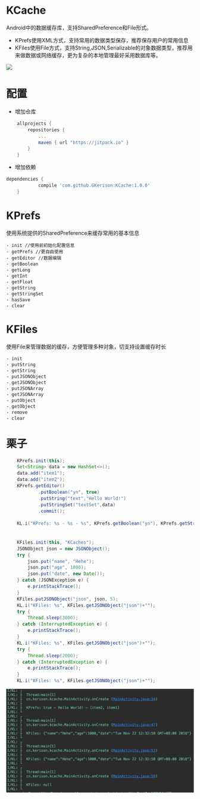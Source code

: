 # KCache
Android中的数据缓存库，支持SharedPreference和File形式。
 
 - KPrefs使用XML方式，支持常用的数据类型保存，推荐保存用户的常用信息
 - KFiles使用File方式，支持String,JSON,Serializable的对象数据类型，推荐用来做数据或网络缓存，更为复杂的本地管理最好采用数据库等。

[![](https://jitpack.io/v/GKerison/KCache.svg)](https://jitpack.io/#GKerison/KCache)

# 配置
- 增加仓库
```gradle
	allprojects {
		repositories {
			...
			maven { url "https://jitpack.io" }
		}
	}
```
- 增加依赖
```gradle
dependencies {
	        compile 'com.github.GKerison:KCache:1.0.0'
	}

```
# KPrefs
使用系统提供的SharedPreference来缓存常用的基本信息

	- init //使用前初始化配置信息
	- getPrefs //更自由使用
	- getEditor //数据编辑
	- getBoolean
	- getLong
	- getInt
	- getFloat
	- getString
	- getStringSet
	- hasSave
	- clear

# KFiles
使用File来管理数据的缓存，方便管理多种对象，切支持设置缓存时长

	- init
	- putString
	- getString
	- putJSONObject
	- getJSONObject
	- putJSONArray
	- getJSONArray
	- putObject
	- getObject
	- remove
	- clear

# 栗子
```java
	KPrefs.init(this);
    Set<String> data = new HashSet<>();
    data.add("item1");
    data.add("item2");
    KPrefs.getEditor()
            .putBoolean("yn", true)
            .putString("text","Hello World!")
            .putStringSet("textSet",data)
            .commit();

    KL.i("KPrefs: %s - %s - %s", KPrefs.getBoolean("yn"), KPrefs.getString("text"), KPrefs.getStringSet("textSet").toString());


    KFiles.init(this, "KCaches");
    JSONObject json = new JSONObject();
    try {
        json.put("name", "Hehe");
        json.put("age", 1000);
        json.put("date", new Date());
    } catch (JSONException e) {
        e.printStackTrace();
    }
    KFiles.putJSONObject("json", json, 5);
    KL.i("KFiles: %s", KFiles.getJSONObject("json")+"");
    try {
        Thread.sleep(3000);
    } catch (InterruptedException e) {
        e.printStackTrace();
    }
    KL.i("KFiles: %s", KFiles.getJSONObject("json")+"");
    try {
        Thread.sleep(2000);
    } catch (InterruptedException e) {
        e.printStackTrace();
    }
    KL.i("KFiles: %s", KFiles.getJSONObject("json")+"");
```

![结果预览](./images/cache_log.png)